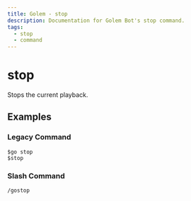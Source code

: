 ```yaml
---
title: Golem - stop
description: Documentation for Golem Bot's stop command.
tags:
  - stop
  - command
---
```


# stop <badge text="LocalMusic*" type="localmusic-badge optional-mod-badge tooltip-root"/> <badge text="Youtube*" type="youtube-badge optional-mod-badge tooltip-root"/>

Stops the current playback.

## Examples

### Legacy Command

```
$go stop
$stop
```

### Slash Command

```
/gostop
```






